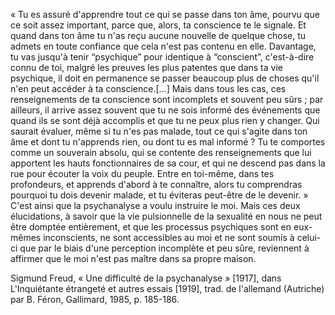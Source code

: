 « Tu es assuré d'apprendre tout ce qui se passe dans ton âme, pourvu que ce soit assez important, parce que, alors, ta conscience te le signale. Et quand dans ton âme tu n'as reçu aucune nouvelle de quelque chose, tu admets en toute confiance que cela n'est pas contenu en elle. Davantage, tu vas jusqu'à tenir “psychique” pour identique à “conscient”, c'est-à-dire connu de toi, malgré les preuves les plus patentes que dans ta vie psychique, il doit en permanence se passer beaucoup plus de choses qu'il n'en peut accéder à ta conscience.[…] Mais dans tous les cas, ces renseignements de ta conscience sont incomplets et souvent peu sûrs ; par ailleurs, il arrive assez souvent que tu ne sois informé des événements que quand ils se sont déjà accomplis et que tu ne peux plus rien y changer. Qui saurait évaluer, même si tu n'es pas malade, tout ce qui s'agite dans ton âme et dont tu n'apprends rien, ou dont tu es mal informé ? Tu te comportes comme un souverain absolu, qui se contente des renseignements que lui apportent les hauts fonctionnaires de sa cour, et qui ne descend pas dans la rue pour écouter la voix du peuple. Entre en toi-même, dans tes profondeurs, et apprends d'abord à te connaître, alors tu comprendras pourquoi tu dois devenir malade, et tu éviteras peut-être de le devenir. »
C'est ainsi que la psychanalyse a voulu instruire le moi. Mais ces deux élucidations, à savoir que la vie pulsionnelle de la sexualité en nous ne peut être domptée entièrement, et que les processus psychiques sont en eux-mêmes inconscients, ne sont accessibles au moi et ne sont soumis à celui-ci que par le biais d'une perception incomplète et peu sûre, reviennent à affirmer que le moi n'est pas maître dans sa propre maison.

Sigmund Freud, « Une difficulté de la psychanalyse » [1917], dans L'Inquiétante étrangeté et autres essais [1919], trad. de l'allemand (Autriche) par B. Féron, Gallimard, 1985, p. 185-186.
